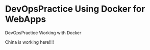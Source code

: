 # DevOpsPractice Using Docker for WebApps
DevOpsPractice Working with Docker

China is working here!!!!
